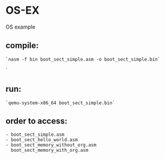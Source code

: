 # OS-EX
 OS example

## compile:
	`nasm -f bin boot_sect_simple.asm -o boot_sect_simple.bin`
`
## run:
	`qemu-system-x86_64 boot_sect_simple.bin`

## order to access:
	- boot_sect_simple.asm
	- boot_sect_hello_world.asm
	- boot_sect_memory_without_org.asm
	  boot_sect_memory_with_org.asm 